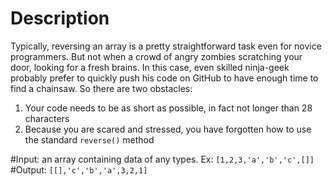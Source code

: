 # Description

Typically, reversing an array is a pretty straightforward task even for novice programmers. But not when a crowd of angry zombies scratching your door, looking for a fresh brains. In this case, even skilled ninja-geek probably prefer to quickly push his code on GitHub to have enough time to find a chainsaw. So there are two obstacles:

1.  Your code needs to be as short as possible, in fact not longer than 28 characters
2.  Because you are scared and stressed, you have forgotten how to use the standard `reverse()` method

#Input: an array containing data of any types. Ex: `[1,2,3,'a','b','c',[]]` #Output: `[[],'c','b','a',3,2,1]`
